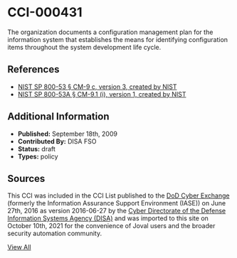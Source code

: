 # CCI-000431

The organization documents a configuration management plan for the information system that establishes the means for identifying configuration items throughout the system development life cycle.

## References ##

* [NIST SP 800-53 § CM-9 c, version 3, created by NIST](http://csrc.nist.gov/publications/PubsSPs.html)
* [NIST SP 800-53A § CM-9.1 (i), version 1, created by NIST](http://csrc.nist.gov/publications/PubsSPs.html)


## Additional Information ##

* **Published:** September 18th, 2009
* **Contributed By:** DISA FSO
* **Status:** draft
* **Types:** policy

## Sources ##

This CCI was included in the CCI List published to the [DoD Cyber Exchange](https://public.cyber.mil/stigs/cci/)
(formerly the Information Assurance Support Environment (IASE)) on June 27th, 2016 as version
2016-06-27 by the [Cyber Directorate of the Defense Information Systems Agency (DISA)](https://public.cyber.mil/about-cyber/)
and was imported to this site on October 10th, 2021 for the convenience of Joval users and the broader
security automation community.

[View All](../README.md)
